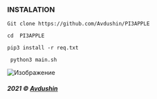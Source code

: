 ### INSTALATION 

` Git clone https://github.com/Avdushin/PI3APPLE `
 
` cd  PI3APPLE `
 
` pip3 install -r req.txt ` 

` python3 main.sh`

![Изображение](https://cdn.discordapp.com/attachments/650681889308278785/898308992495923230/unknown.png)


###### **2021 © [Avdushin](https://github.com/Avdushin)**

